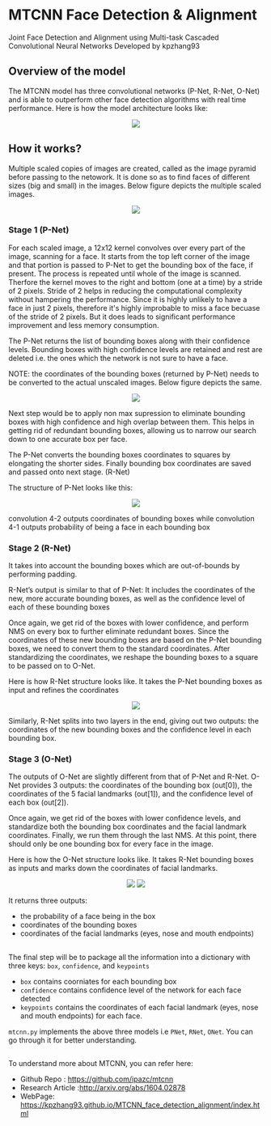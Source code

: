 # MTCNN Face Detection & Alignment
Joint Face Detection and Alignment using Multi-task Cascaded Convolutional Neural Networks
Developed by kpzhang93

## Overview of the model
The MTCNN model has three convolutional networks (P-Net, R-Net, O-Net) and is able to outperform other
face detection algorithms with real time performance.
Here is how the model architecture looks like:

<p align="center">
  <img src="./images/model_arch.png">
 </p>

## How it works?
Multiple scaled copies of images are created, called as the image pyramid before passing to the netowork. It is done so
as to find faces of different sizes (big and small) in the images.
Below figure depicts the multiple scaled images.

<p align="center">
  <img src="./images/pyramid.png">
  </p>

### Stage 1 (P-Net)
For each scaled image, a 12x12 kernel convolves over every part of the image, scanning for a face.
It starts from the top left corner of the image and that portion is passed to P-Net to get the bounding box of the face, if present.
The process is repeated until whole of the image is scanned. Therfore the kernel moves to the right and bottom (one at a time)
by a stride of 2 pixels.
Stride of 2 helps in reducing the computational complexity without hampering the performance. 
Since it is highly unlikely to have a face in just 2 pixels, therefore it's highly improbable to miss a face becuase of the stride of 2 pixels.
But it does leads to significant performance improvement and less memory consumption.

The P-Net returns the list of bounding boxes along with their confidence levels. Bounding boxes with high confidence levels are retained and
rest are deleted i.e. the ones which the network is not sure to have a face.

NOTE: the coordinates of the bounding boxes (returned by P-Net) needs to be converted to the actual unscaled images.
Below figure depicts the same.

<p align="center">
  <img src="./images/scale.png">
  </p>

Next step would be to apply non max supression to eliminate bounding boxes with high confidence and high overlap between them.
This helps in getting rid of redundant bounding boxes, allowing us to narrow our search down to one accurate box per face.

The P-Net converts the bounding boxes coordinates to squares by elongating the shorter sides. Finally bounding box coordinates are
saved and passed onto next stage. (R-Net)

The structure of P-Net looks like this:

<p align="center">
  <img src="./images/pnet_arch.png">
</p>

convolution 4-2 outputs coordinates of bounding boxes while convolution 4-1 outputs probability of being a face in each bounding box


### Stage 2 (R-Net)
It takes into account the bounding boxes which are out-of-bounds by performing padding.

R-Net’s output is similar to that of P-Net: 
It includes the coordinates of the new, more accurate bounding boxes, as well as the confidence level of each of these bounding boxes

Once again, we get rid of the boxes with lower confidence, and perform NMS on every box to further eliminate redundant boxes. 
Since the coordinates of these new bounding boxes are based on the P-Net bounding boxes, we need to convert them to the standard coordinates.
After standardizing the coordinates, we reshape the bounding boxes to a square to be passed on to O-Net.

Here is how R-Net structure looks like. It takes the P-Net bounding boxes as input and refines the coordinates

<p align="center">
  <img src="./images/rnet_arch.png">
</p>

Similarly, R-Net splits into two layers in the end, giving out two outputs: 
the coordinates of the new bounding boxes and the confidence level in each bounding box.

### Stage 3 (O-Net)
The outputs of O-Net are slightly different from that of P-Net and R-Net. O-Net provides 3 outputs: the coordinates of the bounding box (out[0]), 
the coordinates of the 5 facial landmarks (out[1]), and the confidence level of each box (out[2]).

Once again, we get rid of the boxes with lower confidence levels, and standardize both the bounding box coordinates and the facial landmark coordinates. 
Finally, we run them through the last NMS. At this point, there should only be one bounding box for every face in the image.

Here is how the O-Net structure looks like. It takes R-Net bounding boxes as inputs and marks down the coordinates of facial landmarks.

<p align="center">
  <img src="./images/onet_arch.png">
  <img src="./images/onet_arch2.png">
</p>

It returns three outputs:
- the probability of a face being in the box
- coordinates of the bounding boxes
- coordinates of the facial landmarks (eyes, nose and mouth endpoints)

##
The final step will be to package all the information into a dictionary with three keys:
`box`, `confidence`, and `keypoints`


- `box` contains coorniates for each bounding box
- `confidence` contains confidence level of the network for each face detected
- `keypoints` contains the coordinates of each facial landmark (eyes, nose and mouth endpoints) for each face.

`mtcnn.py` implements the above three models i.e `PNet`, `RNet`, `ONet`. You can go through it for better understanding.
##
To understand more about MTCNN, you can refer here:
- Github Repo : https://github.com/ipazc/mtcnn
- Research Article :http://arxiv.org/abs/1604.02878
- WebPage: https://kpzhang93.github.io/MTCNN_face_detection_alignment/index.html






